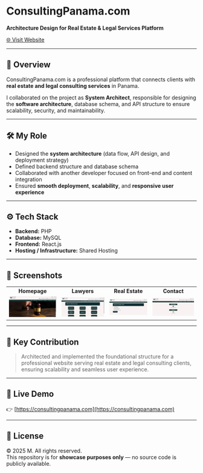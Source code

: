 # ConsultingPanama.com  
**Architecture Design for Real Estate & Legal Services Platform**

[🌐 Visit Website](https://consultingpanama.com)

---

## 🧩 Overview  
ConsultingPanama.com is a professional platform that connects clients with **real estate and legal consulting services** in Panama.  

I collaborated on the project as **System Architect**, responsible for designing the **software architecture**, database schema, and API structure to ensure scalability, security, and maintainability.  

---

## 🛠️ My Role  
- Designed the **system architecture** (data flow, API design, and deployment strategy)  
- Defined backend structure and database schema  
- Collaborated with another developer focused on front-end and content integration  
- Ensured **smooth deployment**, **scalability**, and **responsive user experience**

---

## ⚙️ Tech Stack
- **Backend:** PHP  
- **Database:** MySQL  
- **Frontend:** React.js  
- **Hosting / Infrastructure:** Shared Hosting

---

## 📸 Screenshots  

<table>
  <tr>
    <td align="center"><strong>Homepage</strong></td>
    <td align="center"><strong>Lawyers</strong></td>
	<td align="center"><strong>Real Estate</strong></td>
    <td align="center"><strong>Contact</strong></td>
  </tr>
  <tr>
    <td><img src="screenshots/homepage.png" width="300"/></td>
    <td><img src="screenshots/legal.png" width="300"/></td>
	<td><img src="screenshots/realestate.png" width="300"/></td>
    <td><img src="screenshots/contact.png" width="300"/></td>
  </tr>
</table>

---

## 🧠 Key Contribution  
> Architected and implemented the foundational structure for a professional website serving real estate and legal consulting clients, ensuring scalability and seamless user experience.  

---

## 🔗 Live Demo  
👉 [https://consultingpanama.com](https://consultingpanama.com)

---

## 🧾 License  
© 2025 M. All rights reserved.  
This repository is for **showcase purposes only** — no source code is publicly available.
